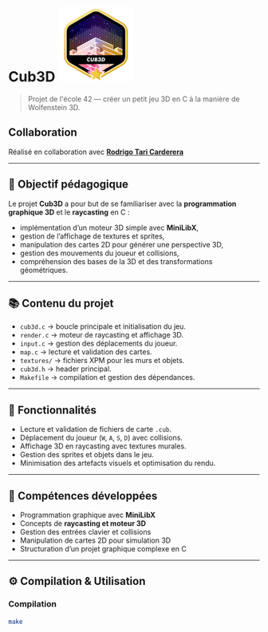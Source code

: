 # Cub3D ![42 Badge](https://github.com/Julien-Quinodoz/42-project-badges/blob/main/badges/cub3dm.png)</a>

> Projet de l'école 42 — créer un petit jeu 3D en C à la manière de Wolfenstein 3D.
## Collaboration

Réalisé en collaboration avec **[Rodrigo Tari Carderera](https://github.com/Rodrigotari1)**

---

## 🎯 Objectif pédagogique

Le projet **Cub3D** a pour but de se familiariser avec la **programmation graphique 3D** et le **raycasting** en C :
- implémentation d’un moteur 3D simple avec **MiniLibX**,
- gestion de l’affichage de textures et sprites,
- manipulation des cartes 2D pour générer une perspective 3D,
- gestion des mouvements du joueur et collisions,
- compréhension des bases de la 3D et des transformations géométriques.

---

## 📚 Contenu du projet

- `cub3d.c` → boucle principale et initialisation du jeu.
- `render.c` → moteur de raycasting et affichage 3D.
- `input.c` → gestion des déplacements du joueur.
- `map.c` → lecture et validation des cartes.
- `textures/` → fichiers XPM pour les murs et objets.
- `cub3d.h` → header principal.
- `Makefile` → compilation et gestion des dépendances.

---

## 🧩 Fonctionnalités

- Lecture et validation de fichiers de carte `.cub`.
- Déplacement du joueur (`W`, `A`, `S`, `D`) avec collisions.
- Affichage 3D en raycasting avec textures murales.
- Gestion des sprites et objets dans le jeu.
- Minimisation des artefacts visuels et optimisation du rendu.

---

## 🧠 Compétences développées

- Programmation graphique avec **MiniLibX**
- Concepts de **raycasting et moteur 3D**
- Gestion des entrées clavier et collisions
- Manipulation de cartes 2D pour simulation 3D
- Structuration d’un projet graphique complexe en C

---

## ⚙️ Compilation & Utilisation

### Compilation

```bash
make
